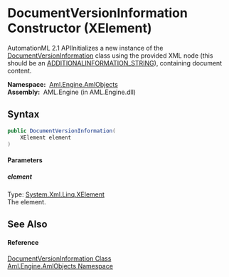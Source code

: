 DocumentVersionInformation Constructor (XElement)
=================================================
AutomationML 2.1 APIInitializes a new instance of the [DocumentVersionInformation][1] class using the provided XML node (this should be an [ADDITIONALINFORMATION_STRING][2]), containing document content.

  **Namespace:**  [Aml.Engine.AmlObjects][3]  
  **Assembly:**  AML.Engine (in AML.Engine.dll)

Syntax
------

```csharp
public DocumentVersionInformation(
	XElement element
)
```

#### Parameters

##### *element*
Type: [System.Xml.Linq.XElement][4]  
The element.


See Also
--------

#### Reference
[DocumentVersionInformation Class][1]  
[Aml.Engine.AmlObjects Namespace][3]  

[1]: README.md
[2]: ../../Aml.Engine.CAEX/CAEX_CLASSModel_TagNames/ADDITIONALINFORMATION_STRING.md
[3]: ../README.md
[4]: https://docs.microsoft.com/dotnet/api/system.xml.linq.xelement
[5]: https://www.automationml.org
[6]: ../../icons/logoShade.png